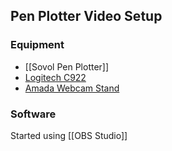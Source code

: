 ## Pen Plotter Video Setup

### Equipment
* [[Sovol Pen Plotter]]
* [Logitech C922](https://www.amazon.com/gp/product/B06ZZRFGN7/ref=ppx_yo_dt_b_asin_title_o03_s00?ie=UTF8&psc=1)
* [Amada Webcam Stand](https://www.amazon.com/gp/product/B08D1YQQ81/ref=ppx_yo_dt_b_asin_title_o02_s00?ie=UTF8&psc=1)

### Software

Started using [[OBS Studio]]